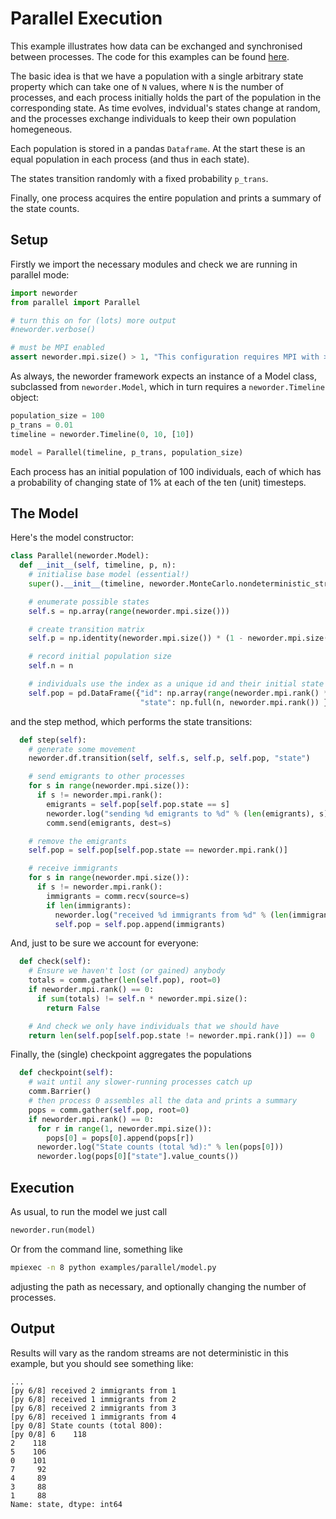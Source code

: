 # Parallel Execution

This example illustrates how data can be exchanged and synchronised between processes. The code for this examples can be found [here](https://github.com/virgesmith/neworder/tree/master/examples/parallel).

The basic idea is that we have a population with a single arbitrary state property which can take one of `N` values, where `N` is the number of processes, and each process initially holds the part of the population in the corresponding state. As time evolves, indvidual's states change at random, and the processes exchange individuals to keep their own population homegeneous.

Each population is stored in a pandas `Dataframe`. At the start these is an equal population in each process (and thus in each state).

The states transition randomly with a fixed probability `p_trans`.

Finally, one process acquires the entire population and prints a summary of the state counts.

## Setup

Firstly we import the necessary modules and check we are running in parallel mode:

```python
import neworder
from parallel import Parallel

# turn this on for (lots) more output
#neworder.verbose()

# must be MPI enabled
assert neworder.mpi.size() > 1, "This configuration requires MPI with >1 process"
```

As always, the neworder framework expects an instance of a Model class, subclassed from `neworder.Model`, which in turn requires a `neworder.Timeline` object:

```python
population_size = 100
p_trans = 0.01
timeline = neworder.Timeline(0, 10, [10])

model = Parallel(timeline, p_trans, population_size)
```

Each process has an initial population of 100 individuals, each of which has a probability of changing state of 1% at each of the ten (unit) timesteps.

## The Model

Here's the model constructor:

```python
class Parallel(neworder.Model):
  def __init__(self, timeline, p, n):
    # initialise base model (essential!)
    super().__init__(timeline, neworder.MonteCarlo.nondeterministic_stream)

    # enumerate possible states
    self.s = np.array(range(neworder.mpi.size()))

    # create transition matrix
    self.p = np.identity(neworder.mpi.size()) * (1 - neworder.mpi.size() * p) + p

    # record initial population size
    self.n = n

    # individuals use the index as a unique id and their initial state is the MPI rank
    self.pop = pd.DataFrame({"id": np.array(range(neworder.mpi.rank() * n, (neworder.mpi.rank() + 1) * n)),
                             "state": np.full(n, neworder.mpi.rank()) }).set_index("id")
```

and the step method, which performs the state transitions:

```python
  def step(self):
    # generate some movement
    neworder.df.transition(self, self.s, self.p, self.pop, "state")

    # send emigrants to other processes
    for s in range(neworder.mpi.size()):
      if s != neworder.mpi.rank():
        emigrants = self.pop[self.pop.state == s]
        neworder.log("sending %d emigrants to %d" % (len(emigrants), s))
        comm.send(emigrants, dest=s)

    # remove the emigrants
    self.pop = self.pop[self.pop.state == neworder.mpi.rank()]

    # receive immigrants
    for s in range(neworder.mpi.size()):
      if s != neworder.mpi.rank():
        immigrants = comm.recv(source=s)
        if len(immigrants):
          neworder.log("received %d immigrants from %d" % (len(immigrants), s))
          self.pop = self.pop.append(immigrants)
```

And, just to be sure we account for everyone:

```python
  def check(self):
    # Ensure we haven't lost (or gained) anybody
    totals = comm.gather(len(self.pop), root=0)
    if neworder.mpi.rank() == 0:
      if sum(totals) != self.n * neworder.mpi.size():
        return False

    # And check we only have individuals that we should have
    return len(self.pop[self.pop.state != neworder.mpi.rank()]) == 0
```

Finally, the (single) checkpoint aggregates the populations 

```python
  def checkpoint(self):
    # wait until any slower-running processes catch up
    comm.Barrier()
    # then process 0 assembles all the data and prints a summary
    pops = comm.gather(self.pop, root=0)
    if neworder.mpi.rank() == 0:
      for r in range(1, neworder.mpi.size()):
        pops[0] = pops[0].append(pops[r])
      neworder.log("State counts (total %d):" % len(pops[0]))
      neworder.log(pops[0]["state"].value_counts())
```

## Execution

As usual, to run the model we just call

```python
neworder.run(model)
```

Or from the command line, something like

```bash
mpiexec -n 8 python examples/parallel/model.py
```

adjusting the path as necessary, and optionally changing the number of processes.

## Output

Results will vary as the random streams are not deterministic in this example, but you should see something like:

```text
...
[py 6/8] received 2 immigrants from 1
[py 6/8] received 1 immigrants from 2
[py 6/8] received 2 immigrants from 3
[py 6/8] received 1 immigrants from 4
[py 0/8] State counts (total 800):
[py 0/8] 6    118
2    118
5    106
0    101
7     92
4     89
3     88
1     88
Name: state, dtype: int64
```
